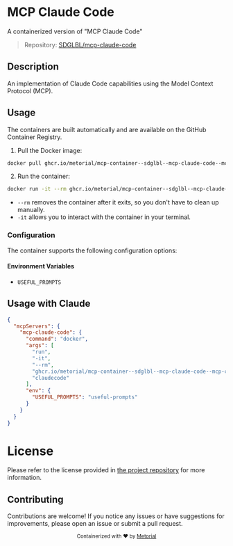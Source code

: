 
# MCP Claude Code

A containerized version of "MCP Claude Code"

> Repository: [SDGLBL/mcp-claude-code](https://github.com/SDGLBL/mcp-claude-code)

## Description

An implementation of Claude Code capabilities using the Model Context Protocol (MCP).


## Usage

The containers are built automatically and are available on the GitHub Container Registry.

1. Pull the Docker image:

```bash
docker pull ghcr.io/metorial/mcp-container--sdglbl--mcp-claude-code--mcp-claude-code
```

2. Run the container:

```bash
docker run -it --rm ghcr.io/metorial/mcp-container--sdglbl--mcp-claude-code--mcp-claude-code 
```

- `--rm` removes the container after it exits, so you don't have to clean up manually.
- `-it` allows you to interact with the container in your terminal.


### Configuration

The container supports the following configuration options:




#### Environment Variables

- `USEFUL_PROMPTS`




## Usage with Claude

```json
{
  "mcpServers": {
    "mcp-claude-code": {
      "command": "docker",
      "args": [
        "run",
        "-it",
        "--rm",
        "ghcr.io/metorial/mcp-container--sdglbl--mcp-claude-code--mcp-claude-code",
        "claudecode"
      ],
      "env": {
        "USEFUL_PROMPTS": "useful-prompts"
      }
    }
  }
}
```

# License

Please refer to the license provided in [the project repository](https://github.com/SDGLBL/mcp-claude-code) for more information.

## Contributing

Contributions are welcome! If you notice any issues or have suggestions for improvements, please open an issue or submit a pull request.

<div align="center">
  <sub>Containerized with ❤️ by <a href="https://metorial.com">Metorial</a></sub>
</div>
  